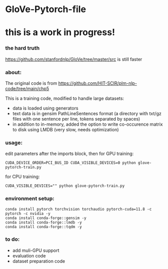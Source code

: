# GloVe-Pytorch-file

# this is a work in progress!

### the hard truth

https://github.com/stanfordnlp/GloVe/tree/master/src is still faster

### about:

The original code is from https://github.com/HIT-SCIR/plm-nlp-code/tree/main/chp5

This is a training code, modified to handle large datasets:

- data is loaded using generators
- text data is in gensim PathLineSentences format (a directory with txt/gz files with one sentence per line, tokens separated by spaces)
- in addition to in-memory, added the option to write co-occurence matrix to disk using LMDB (very slow, needs optimization)

### usage:

edit parameters after the imports block, then for GPU training:

```
CUDA_DEVICE_ORDER=PCI_BUS_ID CUDA_VISIBLE_DEVICES=0 python glove-pytorch-train.py
```

for CPU training:

```
CUDA_VISIBLE_DEVICES="" python glove-pytorch-train.py
```

### environment setup:

```
conda install pytorch torchvision torchaudio pytorch-cuda=11.8 -c pytorch -c nvidia -y
conda install conda-forge::gensim -y
conda install conda-forge::lmdb -y
conda install conda-forge::tqdm -y

```

### to do:

- add muli-GPU support
- evaluation code
- dataset preparation code

